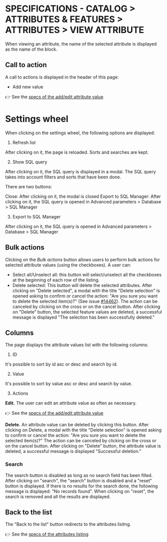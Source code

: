 # SPECIFICATIONS - CATALOG > ATTRIBUTES & FEATURES > ATTRIBUTES > VIEW ATTRIBUTE

When viewing an attribute, the name of the selected attribute is displayed as the name of the block.
 
## Call to action
 
A call to actions is displayed in the header of this page:
 
  - Add new value
  
👉 See the [specs of the add/edit attribute value](./add-edit-attribute-value.md) 

# Settings wheel

When clicking on the settings wheel, the following options are displayed:

1. Refresh list

After clicking on it, the page is reloaded. Sorts and searches are kept.

2. Show SQL query

After clicking on it, the SQL query is displayed in a modal. The SQL query takes into account filters and sorts that have been done.

There are two buttons:

Close: After clicking on it, the modal is closed
Export to SQL Manager: After clicking on it, the SQL query is opened in Advanced parameters > Database > SQL Manager

3. Export to SQL Manager

After clicking on it, the SQL query is opened in Advanced parameters > Database > SQL Manager

## Bulk actions

Clicking on the _Bulk actions_ button allows users to perform bulk actions for selected attribute values (using the checkboxes). A user can:

- Select all/Unselect all: this button will select/unselect all the checkboxes at the beginning of each row of the listing.
- Delete selected: This button will delete the selected attributes. 
After clicking on "Delete selected", a modal with the title "Delete selection" is opened asking to confirm or cancel the action: "Are you sure you want to delete the selected item(s)?" (See issue [#14462](https://github.com/PrestaShop/PrestaShop/issues/14462)). The action can be canceled by clicking on the cross or on the cancel button.
After clicking on "Delete" button, the selected feature values are deleted, a successful message is displayed "The selection has been successfully deleted."

## Columns

The page displays the attribute values list with the following columns:
 
1. ID

It's possible to sort by id asc or desc and search by id.

2. Value

It's possible to sort by value asc or desc and search by value.

3. Actions

**Edit.** The user can edit an attribute value as often as necessary. 

👉 See the [specs of the add/edit attribute value](./add-edit-attribute-value.md) 

**Delete.** An attribute value can be deleted by clicking this button. After clicking on Delete, a modal with the title "Delete selection" is opened asking to confirm or cancel the action: "Are you sure you want to delete the selected item(s)?" The action can be canceled by clicking on the cross or on the cancel button. After clicking on "Delete" button, the attribute value is deleted, a successful message is displayed "Successful deletion."

### Search

The search button is disabled as long as no search field has been filled.
After clicking on "search", the "search" button is disabled and a "reset" button is displayed.
If there is no results for the search done, the following message is displayed: "No records found".
When clicking on "reset", the search is removed and all the results are displayed.

## Back to the list

The "Back to the list" button redirects to the attributes lisitng.

👉 See the [specs of the attributes listing](./attributes-listing.md)
